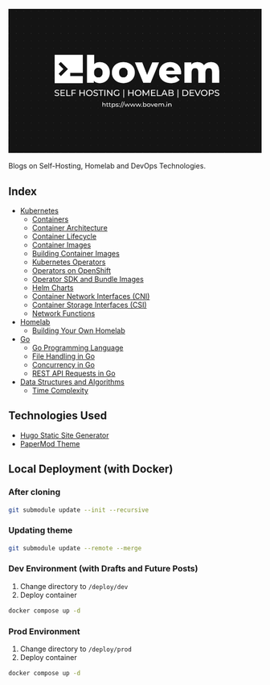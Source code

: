 [![Blog Cover Image](./static/bovem-cover.png)](https://www.bovem.in/)

Blogs on Self-Hosting, Homelab and DevOps Technologies.

## Index
-  <a target=_blank href="https://www.bovem.in/posts/kubernetes/">Kubernetes</a>
    -  <a target=_blank href="https://www.bovem.in/posts/kubernetes/containers/">Containers</a>
    -  <a target=_blank href="https://www.bovem.in/posts/kubernetes/container-architecture/">Container Architecture</a>
    -  <a target=_blank href="https://www.bovem.in/posts/kubernetes/container-lifecycle/">Container Lifecycle</a>
    -  <a target=_blank href="https://www.bovem.in/posts/kubernetes/container-images/">Container Images</a>
    -  <a target=_blank href="https://www.bovem.in/posts/kubernetes/building-container-images/">Building Container Images</a>
    -  <a target=_blank href="https://www.bovem.in/posts/kubernetes/kubernetes-operators/">Kubernetes Operators</a>
    -  <a target=_blank href="https://www.bovem.in/posts/kubernetes/operators-on-openshift/">Operators on OpenShift</a>
    -  <a target=_blank href="https://www.bovem.in/posts/kubernetes/operator-sdk/">Operator SDK and Bundle Images</a>
    -  <a target=_blank href="https://www.bovem.in/posts/kubernetes/helm-charts/">Helm Charts</a>
    -  <a target=_blank href="https://www.bovem.in/posts/kubernetes/container-network-interfaces/">Container Network Interfaces (CNI)</a>
    -  <a target=_blank href="https://www.bovem.in/posts/kubernetes/container-storage-interfaces/">Container Storage Interfaces (CSI)</a>
    -  <a target=_blank href="https://www.bovem.in/posts/kubernetes/network-functions/">Network Functions</a>
-  <a target=_blank href="https://www.bovem.in/posts/homelab/">Homelab</a>
    -  <a target=_blank href="https://www.bovem.in/posts/homelab/building-your-own-homelab/">Building Your Own Homelab</a>
-  <a target=_blank href="https://www.bovem.in/posts/go/">Go</a>
    -  <a target=_blank href="https://www.bovem.in/posts/go/go-programming-language/">Go Programming Language</a>
    -  <a target=_blank href="https://www.bovem.in/posts/go/file-handling-in-go/">File Handling in Go</a>
    -  <a target=_blank href="https://www.bovem.in/posts/go/concurrency-in-go/">Concurrency in Go</a>
    -  <a target=_blank href="https://www.bovem.in/posts/go/rest-api-requests-in-go/">REST API Requests in Go</a>
-  <a target=_blank href="https://www.bovem.in/posts/dsa/">Data Structures and Algorithms</a>
    -  <a target=_blank href="https://www.bovem.in/posts/dsa/time-complexity/">Time Complexity</a>

## Technologies Used
- [Hugo Static Site Generator](https://gohugo.io/)
- [PaperMod Theme](https://github.com/adityatelange/hugo-PaperMod)

## Local Deployment (with Docker)

### After cloning
```bash
git submodule update --init --recursive
```

### Updating theme
```bash
git submodule update --remote --merge
```

### Dev Environment (with Drafts and Future Posts)
1. Change directory to `/deploy/dev`
2. Deploy container
```bash
docker compose up -d
```

### Prod Environment
1. Change directory to `/deploy/prod`
2. Deploy container
```bash
docker compose up -d
```